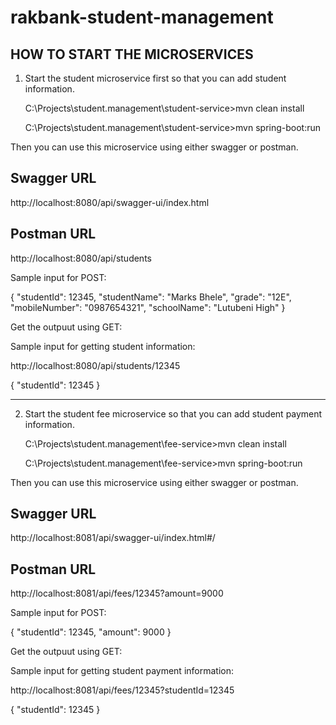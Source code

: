 # rakbank-student-management

HOW TO START THE MICROSERVICES
------------------------------

1. Start the student microservice first so that you can add student information.

   C:\Projects\student.management\student-service>mvn clean install
   
   C:\Projects\student.management\student-service>mvn spring-boot:run

Then you can use this microservice using either swagger or postman.

Swagger URL 
--------------
http://localhost:8080/api/swagger-ui/index.html

Postman URL
--------------
http://localhost:8080/api/students

Sample input for POST:

{
  "studentId": 12345,
  "studentName": "Marks Bhele",
  "grade": "12E",
  "mobileNumber": "0987654321",
  "schoolName": "Lutubeni High"
}

Get the outpuut using GET:

Sample input for getting  student information:

http://localhost:8080/api/students/12345

{
   "studentId": 12345
}


-----------------------------------------------------------------------------------------------------------------------------------------

2. Start the student fee microservice so that you can add student payment information.

   C:\Projects\student.management\fee-service>mvn clean install
   
   C:\Projects\student.management\fee-service>mvn spring-boot:run

Then you can use this microservice using either swagger or postman.

Swagger URL 
--------------
http://localhost:8081/api/swagger-ui/index.html#/

Postman URL
--------------
http://localhost:8081/api/fees/12345?amount=9000

Sample input for POST:

{
  "studentId": 12345,
  "amount": 9000
}

Get the outpuut using GET:

Sample input for getting student payment information:

http://localhost:8081/api/fees/12345?studentId=12345

{
  "studentId": 12345
}
